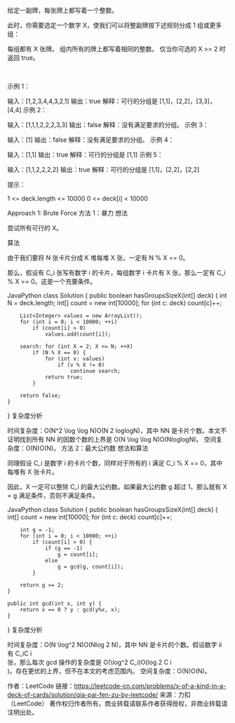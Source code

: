 给定一副牌，每张牌上都写着一个整数。

此时，你需要选定一个数字 X，使我们可以将整副牌按下述规则分成 1 组或更多组：

每组都有 X 张牌。
组内所有的牌上都写着相同的整数。
仅当你可选的 X >= 2 时返回 true。

 

示例 1：

输入：[1,2,3,4,4,3,2,1]
输出：true
解释：可行的分组是 [1,1]，[2,2]，[3,3]，[4,4]
示例 2：

输入：[1,1,1,2,2,2,3,3]
输出：false
解释：没有满足要求的分组。
示例 3：

输入：[1]
输出：false
解释：没有满足要求的分组。
示例 4：

输入：[1,1]
输出：true
解释：可行的分组是 [1,1]
示例 5：

输入：[1,1,2,2,2,2]
输出：true
解释：可行的分组是 [1,1]，[2,2]，[2,2]

提示：

1 <= deck.length <= 10000
0 <= deck[i] < 10000


Approach 1: Brute Force
方法 1：暴力
想法

尝试所有可行的 X。

算法

由于我们要将 N 张卡片分成 K 堆每堆 X 张，一定有 N % X == 0。

那么，假设有 C_i 张写有数字 i 的卡片，每组数字 i 卡片有 X 张，那么一定有 C_i % X == 0。这是一个充要条件。

JavaPython
class Solution {
    public boolean hasGroupsSizeX(int[] deck) {
        int N = deck.length;
        int[] count = new int[10000];
        for (int c: deck)
            count[c]++;

        List<Integer> values = new ArrayList();
        for (int i = 0; i < 10000; ++i)
            if (count[i] > 0)
                values.add(count[i]);

        search: for (int X = 2; X <= N; ++X)
            if (N % X == 0) {
                for (int v: values)
                    if (v % X != 0)
                        continue search;
                return true;
            }

        return false;
    }
}
复杂度分析

时间复杂度：O(N^2 \log \log N)O(N 
2
 loglogN)，其中 NN 是卡片个数。本文不证明找到所有 NN 的因数个数的上界是 O(N \log \log N)O(NloglogN)。
空间复杂度：O(N)O(N)。
方法 2：最大公约数
想法和算法

同理假设 C_i 是数字 i 的卡片个数，同样对于所有的 i 满足 C_i % X == 0，其中每堆有 X 张卡片。

因此，X 一定可以整除 C_i 的最大公约数。如果最大公约数 g 超过 1，那么就有 X = g 满足条件，否则不满足条件。

JavaPython
class Solution {
    public boolean hasGroupsSizeX(int[] deck) {
        int[] count = new int[10000];
        for (int c: deck)
            count[c]++;

        int g = -1;
        for (int i = 0; i < 10000; ++i)
            if (count[i] > 0) {
                if (g == -1)
                    g = count[i];
                else
                    g = gcd(g, count[i]);
            }

        return g >= 2;
    }

    public int gcd(int x, int y) {
        return x == 0 ? y : gcd(y%x, x);
    }
}
复杂度分析

时间复杂度：O(N \log^2 N)O(Nlog 
2
 N)，其中 NN 是卡片的个数。假设数字 ii 有 C_iC 
i
​	
  张，那么每次 gcd 操作的复杂度是 O(\log^2 C_i)O(log 
2
 C 
i
​	
 )。存在更优的上界，但不在本文的考虑范围内。
空间复杂度：O(N)O(N)。

作者：LeetCode
链接：https://leetcode-cn.com/problems/x-of-a-kind-in-a-deck-of-cards/solution/qia-pai-fen-zu-by-leetcode/
来源：力扣（LeetCode）
著作权归作者所有。商业转载请联系作者获得授权，非商业转载请注明出处。